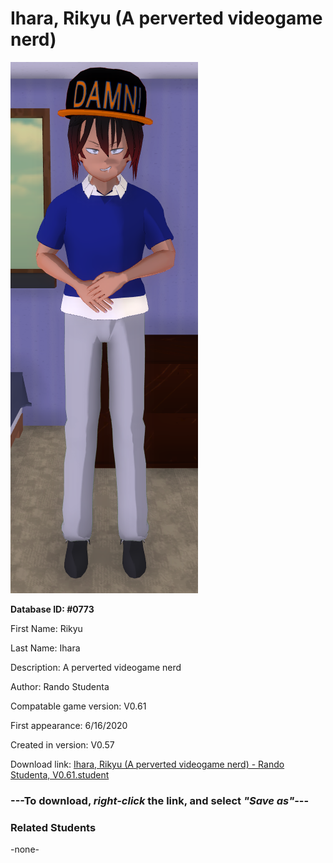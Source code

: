 # Ihara, Rikyu (A perverted videogame nerd)

<img src="../../Files/Images/Ihara, Rikyu (A perverted videogame nerd).png" title="Ihara, Rikyu (A perverted videogame nerd) - Rando Studenta, V0.61">

**Database ID: #0773**

First Name: Rikyu

Last Name: Ihara

Description: A perverted videogame nerd

Author: Rando Studenta

Compatable game version: V0.61

First appearance: 6/16/2020

Created in version: V0.57

Download link: <a href="https://raw.githubusercontent.com/Arbiter1223/Daigaku-Gurashi-Custom-Students/master/Files/Student%20Files/Ihara%2C%20Rikyu%20(A%20perverted%20videogame%20nerd)%20-%20Rando%20Studenta%2C%20V0.61.student">Ihara, Rikyu (A perverted videogame nerd) - Rando Studenta, V0.61.student</a>

### ---**To download, _right-click_ the link, and select _"Save as"_**---

### Related Students

-none-
